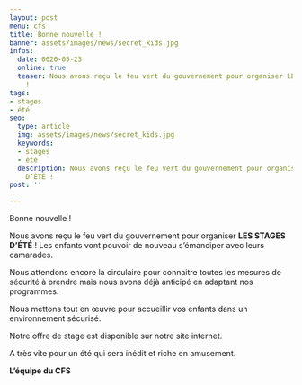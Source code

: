 ```yaml
---
layout: post
menu: cfs
title: Bonne nouvelle !
banner: assets/images/news/secret_kids.jpg
infos:
  date: 0020-05-23
  online: true
  teaser: Nous avons reçu le feu vert du gouvernement pour organiser LES STAGES D’ÉTÉ
    !
tags:
- stages
- été
seo:
  type: article
  img: assets/images/news/secret_kids.jpg
  keywords:
  - stages
  - été
  description: Nous avons reçu le feu vert du gouvernement pour organiser LES STAGES
    D’ÉTÉ !
post: ''

---
```

Bonne nouvelle !

Nous avons reçu le feu vert du gouvernement pour organiser **LES STAGES D’ÉTÉ** ! Les enfants vont pouvoir de nouveau s’émanciper avec leurs camarades.

Nous attendons encore la circulaire pour connaitre toutes les mesures de sécurité à prendre mais nous avons déjà anticipé en adaptant nos programmes.

Nous mettons tout en œuvre pour accueillir vos enfants dans un environnement sécurisé.

Notre offre de stage est disponible sur notre site internet.

A très vite pour un été qui sera inédit et riche en amusement.

**L’équipe du CFS**
